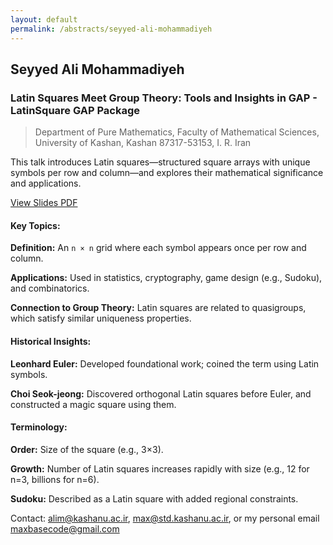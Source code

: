 ```yaml
---
layout: default
permalink: /abstracts/seyyed-ali-mohammadiyeh
---
```


## Seyyed Ali Mohammadiyeh

### Latin Squares Meet Group Theory: Tools and Insights in GAP - LatinSquare GAP Package

> Department of Pure Mathematics, Faculty of Mathematical Sciences, University of Kashan, Kashan 87317-53153, I. R. Iran

This talk introduces Latin squares—structured square arrays with unique symbols per row and column—and explores their mathematical significance and applications.

[View Slides PDF](https://github.com/BaseMax/gap-days-2025/blob/main/gap-days-2025.pdf)

#### Key Topics:

**Definition:** An `n × n` grid where each symbol appears once per row and column.

**Applications:** Used in statistics, cryptography, game design (e.g., Sudoku), and combinatorics.

**Connection to Group Theory:** Latin squares are related to quasigroups, which satisfy similar uniqueness properties.

#### Historical Insights:

**Leonhard Euler:** Developed foundational work; coined the term using Latin symbols.

**Choi Seok-jeong:** Discovered orthogonal Latin squares before Euler, and constructed a magic square using them.

#### Terminology:

**Order:** Size of the square (e.g., 3×3).

**Growth:** Number of Latin squares increases rapidly with size (e.g., 12 for n=3, billions for n=6).

**Sudoku:** Described as a Latin square with added regional constraints.

Contact: alim@kashanu.ac.ir, max@std.kashanu.ac.ir, or my personal email maxbasecode@gmail.com
